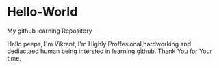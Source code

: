 # Hello-World
My github learning Repository

Hello peeps,
I'm Vikrant, I'm Highly Proffesional,hardworking and dediactaed human being intersted in learning github.
Thank You for Your time.
